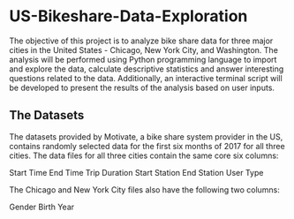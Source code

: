 # US-Bikeshare-Data-Exploration
The objective of this project is to analyze bike share data for three major cities in the United States - Chicago, New York City, and Washington. The analysis will be performed using Python programming language to import and explore the data, calculate descriptive statistics and answer interesting questions related to the data. Additionally, an interactive terminal script will be developed to present the results of the analysis based on user inputs.
## The Datasets
The datasets provided by Motivate, a bike share system provider in the US, contains randomly selected data for the first six months of 2017 for all three cities. The data files for all three cities contain the same core six columns:

  Start Time
  End Time
  Trip Duration
  Start Station
  End Station
  User Type
  
The Chicago and New York City files also have the following two columns:

  Gender
  Birth Year
